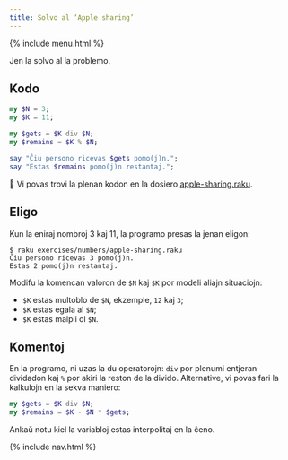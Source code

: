 ```yaml
---
title: Solvo al ‘Apple sharing’
---
```


{% include menu.html %}

Jen la solvo al la problemo.

## Kodo

```raku
my $N = 3;
my $K = 11;

my $gets = $K div $N;
my $remains = $K % $N;

say "Ĉiu persono ricevas $gets pomo(j)n.";
say "Estas $remains pomo(j)n restantaj.";
```

🦋 Vi povas trovi la plenan kodon en la dosiero [apple-sharing.raku](https://github.com/ash/raku-course/blob/master/exercises/numbers/apple-sharing.raku).

## Eligo

Kun la eniraj nombroj 3 kaj 11, la programo presas la jenan eligon:

```console
$ raku exercises/numbers/apple-sharing.raku
Ĉiu persono ricevas 3 pomo(j)n.
Estas 2 pomo(j)n restantaj.
```

Modifu la komencan valoron de `$N` kaj `$K` por modeli aliajn situaciojn:

* `$K` estas multoblo de `$N`, ekzemple, `12` kaj `3`;
* `$K` estas egala al `$N`;
* `$K` estas malpli ol `$N`.

## Komentoj

En la programo, ni uzas la du operatorojn: `div` por plenumi entjeran dividadon kaj `%` por akiri la reston de la divido. Alternative, vi povas fari la kalkulojn en la sekva maniero:

```raku
my $gets = $K div $N;
my $remains = $K - $N * $gets;
```

Ankaŭ notu kiel la variabloj estas interpolitaj en la ĉeno.

{% include nav.html %}